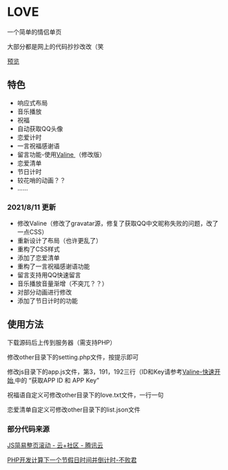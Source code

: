  # LOVE

一个简单的情侣单页


大部分都是网上的代码抄抄改改（笑


[预览](https://chenyuhan.panjianhao.top)


## 特色
* 响应式布局
* 音乐播放
* 祝福
* 自动获取QQ头像
* 恋爱计时
* 一言祝福感谢语
* 留言功能-使用[Valine ](https://valine.js.org/)（修改版）
* 恋爱清单
* 节日计时
* 较花哨的动画？？
* ......


### 2021/8/11 更新
* 修改Valine（修改了gravatar源，修复了获取QQ中文昵称失败的问题，改了一点CSS）
* 重新设计了布局（也许更乱了）
* 重构了CSS样式
* 添加了恋爱清单
* 重构了一言祝福感谢语功能
* 留言支持用QQ快速留言
* 音乐播放音量渐增（不突兀？？）
* 对部分动画进行修改
* 添加了节日计时的功能


## 使用方法
下载源码后上传到服务器（需支持PHP）

修改other目录下的setting.php文件，按提示即可

修改js目录下的app.js文件，第3，191，192三行（ID和Key请参考[Valine-快速开始 ](https://valine.js.org/quickstart.html)中的 “获取APP ID 和 APP Key”


祝福语自定义可修改other目录下的love.txt文件，一行一句

恋爱清单自定义可修改other目录下的list.json文件


### 部分代码来源

[JS简易整页滚动 - 云+社区 - 腾讯云](https://cloud.tencent.com/developer/article/1685617)

[PHP开发计算下一个节假日时间并倒计时-不败君](https://www.bubaijun.com/page.php?id=148)
